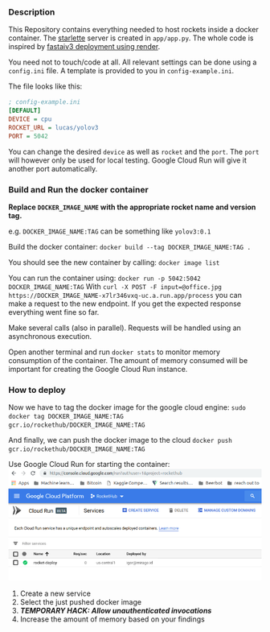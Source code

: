 ### Description
This Repository contains everything needed to host rockets inside a docker container. The [starlette](https://www.starlette.io/) server is created
in `app/app.py`. The whole code is inspired by [fastaiv3 deployment using render](https://github.com/render-examples/fastai-v3).

You need not to touch/code at all. All relevant settings can be done using a `config.ini` file. 
A template is provided to you in `config-example.ini`. 

The file looks like this:
``` ini
; config-example.ini
[DEFAULT]
DEVICE = cpu
ROCKET_URL = lucas/yolov3
PORT = 5042
```

You can change the desired `device` as well as `rocket` and the `port`. The `port` will however only be used for local
testing. Google Cloud Run will give it another port automatically.

### Build and Run the docker container

**Replace `DOCKER_IMAGE_NAME` with the appropriate rocket name and version tag.**

e.g. `DOCKER_IMAGE_NAME:TAG` can be something like `yolov3:0.1`


Build the docker container:
`docker build --tag DOCKER_IMAGE_NAME:TAG .`

You should see the new container by calling:
`docker image list`

You can run the container using:
`docker run -p 5042:5042 DOCKER_IMAGE_NAME:TAG`
With `curl -X POST -F input=@office.jpg https://DOCKER_IMAGE_NAME-x7lr346vxq-uc.a.run.app/process` you can make a request to the new endpoint.
If you get the expected response everything went fine so far.

Make several calls (also in parallel). Requests will be handled using an asynchronous execution.

Open another terminal and run `docker stats` to monitor memory consumption of the container.
The amount of memory consumed will be important for creating the Google Cloud Run instance.


### How to deploy

Now we have to tag the docker image for the google cloud engine:
`sudo docker tag DOCKER_IMAGE_NAME:TAG gcr.io/rockethub/DOCKER_IMAGE_NAME:TAG`

And finally, we can push the docker image to the cloud
`docker push gcr.io/rockethub/DOCKER_IMAGE_NAME:TAG`


Use Google Cloud Run for starting the container:
![google cloud run 1](images/google-run-1.png)

1. Create a new service
2. Select the just pushed docker image
3. ***TEMPORARY HACK: Allow unauthenticated invocations***
4. Increase the amount of memory based on your findings


